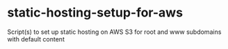 # static-hosting-setup-for-aws
Script(s) to set up static hosting on AWS S3 for root and www subdomains with default content

